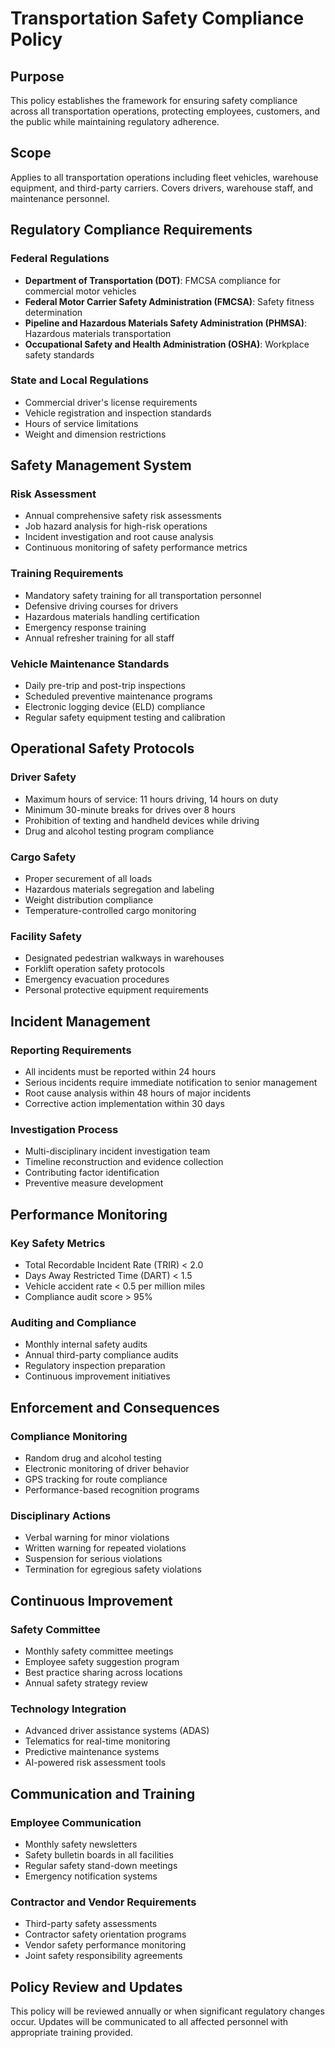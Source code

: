 # Transportation Safety Compliance Policy

## Purpose
This policy establishes the framework for ensuring safety compliance across all transportation operations, protecting employees, customers, and the public while maintaining regulatory adherence.

## Scope
Applies to all transportation operations including fleet vehicles, warehouse equipment, and third-party carriers. Covers drivers, warehouse staff, and maintenance personnel.

## Regulatory Compliance Requirements

### Federal Regulations
- **Department of Transportation (DOT)**: FMCSA compliance for commercial motor vehicles
- **Federal Motor Carrier Safety Administration (FMCSA)**: Safety fitness determination
- **Pipeline and Hazardous Materials Safety Administration (PHMSA)**: Hazardous materials transportation
- **Occupational Safety and Health Administration (OSHA)**: Workplace safety standards

### State and Local Regulations
- Commercial driver's license requirements
- Vehicle registration and inspection standards
- Hours of service limitations
- Weight and dimension restrictions

## Safety Management System

### Risk Assessment
- Annual comprehensive safety risk assessments
- Job hazard analysis for high-risk operations
- Incident investigation and root cause analysis
- Continuous monitoring of safety performance metrics

### Training Requirements
- Mandatory safety training for all transportation personnel
- Defensive driving courses for drivers
- Hazardous materials handling certification
- Emergency response training
- Annual refresher training for all staff

### Vehicle Maintenance Standards
- Daily pre-trip and post-trip inspections
- Scheduled preventive maintenance programs
- Electronic logging device (ELD) compliance
- Regular safety equipment testing and calibration

## Operational Safety Protocols

### Driver Safety
- Maximum hours of service: 11 hours driving, 14 hours on duty
- Minimum 30-minute breaks for drives over 8 hours
- Prohibition of texting and handheld devices while driving
- Drug and alcohol testing program compliance

### Cargo Safety
- Proper securement of all loads
- Hazardous materials segregation and labeling
- Weight distribution compliance
- Temperature-controlled cargo monitoring

### Facility Safety
- Designated pedestrian walkways in warehouses
- Forklift operation safety protocols
- Emergency evacuation procedures
- Personal protective equipment requirements

## Incident Management

### Reporting Requirements
- All incidents must be reported within 24 hours
- Serious incidents require immediate notification to senior management
- Root cause analysis within 48 hours of major incidents
- Corrective action implementation within 30 days

### Investigation Process
- Multi-disciplinary incident investigation team
- Timeline reconstruction and evidence collection
- Contributing factor identification
- Preventive measure development

## Performance Monitoring

### Key Safety Metrics
- Total Recordable Incident Rate (TRIR) < 2.0
- Days Away Restricted Time (DART) < 1.5
- Vehicle accident rate < 0.5 per million miles
- Compliance audit score > 95%

### Auditing and Compliance
- Monthly internal safety audits
- Annual third-party compliance audits
- Regulatory inspection preparation
- Continuous improvement initiatives

## Enforcement and Consequences

### Compliance Monitoring
- Random drug and alcohol testing
- Electronic monitoring of driver behavior
- GPS tracking for route compliance
- Performance-based recognition programs

### Disciplinary Actions
- Verbal warning for minor violations
- Written warning for repeated violations
- Suspension for serious violations
- Termination for egregious safety violations

## Continuous Improvement

### Safety Committee
- Monthly safety committee meetings
- Employee safety suggestion program
- Best practice sharing across locations
- Annual safety strategy review

### Technology Integration
- Advanced driver assistance systems (ADAS)
- Telematics for real-time monitoring
- Predictive maintenance systems
- AI-powered risk assessment tools

## Communication and Training

### Employee Communication
- Monthly safety newsletters
- Safety bulletin boards in all facilities
- Regular safety stand-down meetings
- Emergency notification systems

### Contractor and Vendor Requirements
- Third-party safety assessments
- Contractor safety orientation programs
- Vendor safety performance monitoring
- Joint safety responsibility agreements

## Policy Review and Updates
This policy will be reviewed annually or when significant regulatory changes occur. Updates will be communicated to all affected personnel with appropriate training provided.
